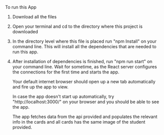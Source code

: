 To run this App

1) Download all the files
2) Open your terminal and cd to the directory where this project is downloaded
3) In the directory level where this file is placed run "npm Install" on your command line.
   This will install all the dependencies that are needed to run this app.
4) After installation of dependencies is finished, run "npm run start" on your command line.
   Wait for sometime, as the React server configures the connections for the first time and starts the app.

   Your default internet browser should open up a new tab automatically and fire up the app to view.

   In case the app doesn't start up automatically, try "http://localhost:3000/" on your browser and
   you should be able to see the app.

   The app fetches data from the api provided and populates the relevant info in the cards and all 
   cards has the same image of the student provided.